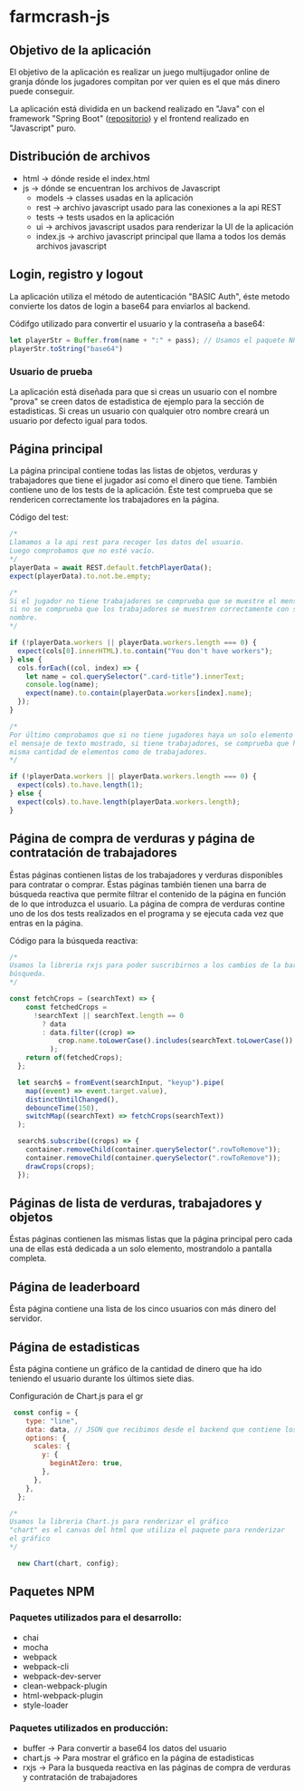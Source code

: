 # farmcrash-js

## Objetivo de la aplicación

El objetivo de la aplicación es realizar un juego multijugador online de granja dónde los jugadores compitan por ver quien es el que más dinero puede conseguir.

La aplicación está dividida en un backend realizado en "Java" con el framework "Spring Boot" ([repositorio](https://github.com/TeeraAskort/farmcrash-backend)) y el frontend realizado en "Javascript" puro.

## Distribución de archivos

- html -> dónde reside el index.html
- js -> dónde se encuentran los archivos de Javascript
  - models -> classes usadas en la aplicación
  - rest -> archivo javascript usado para las conexiones a la api REST
  - tests -> tests usados en la aplicación
  - ui -> archivos javascript usados para renderizar la UI de la aplicación
  - index.js -> archivo javascript principal que llama a todos los demás archivos javascript

## Login, registro y logout

La aplicación utiliza el método de autenticación "BASIC Auth", éste metodo convierte los datos de login a base64 para enviarlos al backend.

Códifgo utilizado para convertir el usuario y la contraseña a base64:

```javascript
let playerStr = Buffer.from(name + ":" + pass); // Usamos el paquete NPM Buffer
playerStr.toString("base64")
```

### Usuario de prueba

La aplicación está diseñada para que si creas un usuario con el nombre "prova" se creen datos de estadistica de ejemplo para la sección de estadisticas.
Si creas un usuario con qualquier otro nombre creará un usuario por defecto igual para todos.

## Página principal

La página principal contiene todas las listas de objetos, verduras y trabajadores que tiene el jugador así como el dinero que tiene.
También contiene uno de los tests de la aplicación.
Éste test comprueba que se rendericen correctamente los trabajadores en la página.

Código del test:

```javascript
/*
Llamamos a la api rest para recoger los datos del usuario.
Luego comprobamos que no esté vacío.
*/
playerData = await REST.default.fetchPlayerData();
expect(playerData).to.not.be.empty;

/*
Si el jugador no tiene trabajadores se comprueba que se muestre el mensaje,
si no se comprueba que los trabajadores se muestren correctamente con su
nombre.
*/

if (!playerData.workers || playerData.workers.length === 0) {
  expect(cols[0].innerHTML).to.contain("You don't have workers");
} else {
  cols.forEach((col, index) => {
    let name = col.querySelector(".card-title").innerText;
    console.log(name);
    expect(name).to.contain(playerData.workers[index].name);
  });
}

/*
Por último comprobamos que si no tiene jugadores haya un solo elemento que es
el mensaje de texto mostrado, si tiene trabajadores, se comprueba que haya la
misma cantidad de elementos como de trabajadores.
*/

if (!playerData.workers || playerData.workers.length === 0) {
  expect(cols).to.have.length(1);
} else {
  expect(cols).to.have.length(playerData.workers.length);
}
```

## Página de compra de verduras y página de contratación de trabajadores

Éstas páginas contienen listas de los trabajadores y verduras disponibles para contratar o comprar.
Éstas páginas también tienen una barra de búsqueda reactiva que permite filtrar el contenido de la página en función de lo que introduzca el usuario.
La página de compra de verduras contine uno de los dos tests realizados en el programa y se ejecuta cada vez que entras en la página.

Código para la búsqueda reactiva:

```javascript
/*
Usamos la libreria rxjs para poder suscribirnos a los cambios de la barra de 
búsqueda.
*/

const fetchCrops = (searchText) => {
    const fetchedCrops =
      !searchText || searchText.length == 0
        ? data
        : data.filter((crop) =>
            crop.name.toLowerCase().includes(searchText.toLowerCase())
          );
    return of(fetchedCrops);
  };

  let search$ = fromEvent(searchInput, "keyup").pipe(
    map((event) => event.target.value),
    distinctUntilChanged(),
    debounceTime(150),
    switchMap((searchText) => fetchCrops(searchText))
  );

  search$.subscribe((crops) => {
    container.removeChild(container.querySelector(".rowToRemove"));
    container.removeChild(container.querySelector(".rowToRemove"));
    drawCrops(crops);
  });
```

## Páginas de lista de verduras, trabajadores y objetos

Éstas páginas contienen las mismas listas que la página principal pero cada una de ellas está dedicada a un solo elemento, mostrandolo a pantalla completa.

## Página de leaderboard

Ésta página contiene una lista de los cinco usuarios con más dinero del servidor.

## Página de estadisticas

Ésta página contiene un gráfico de la cantidad de dinero que ha ido teniendo el usuario durante los últimos siete dias.

Configuración de Chart.js para el gr

```javascript
 const config = {
    type: "line",
    data: data, // JSON que recibimos desde el backend que contiene los datos para mostrar en el gráfico
    options: {
      scales: {
        y: {
          beginAtZero: true,
        },
      },
    },
  };

/*
Usamos la libreria Chart.js para renderizar el gráfico
"chart" es el canvas del html que utiliza el paquete para renderizar 
el gráfico
*/

  new Chart(chart, config);
```

## Paquetes NPM

### Paquetes utilizados para el desarrollo:

- chai
- mocha
- webpack
- webpack-cli
- webpack-dev-server
- clean-webpack-plugin
- html-webpack-plugin
- style-loader

### Paquetes utilizados en producción:

- buffer -> Para convertir a base64 los datos del usuario
- chart.js -> Para mostrar el gráfico en la página de estadisticas
- rxjs -> Para la busqueda reactiva en las páginas de compra de verduras y contratación de trabajadores
